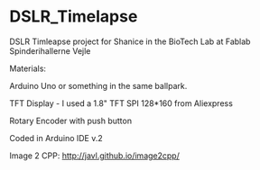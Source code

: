 # DSLR_Timelapse
DSLR Timleapse project for Shanice in the BioTech Lab at Fablab Spinderihallerne Vejle

Materials:

Arduino Uno or something in the same ballpark.

TFT Display - I used a 1.8" TFT SPI 128*160 from Aliexpress

Rotary Encoder with push button

Coded in Arduino IDE v.2

Image 2 CPP:
http://javl.github.io/image2cpp/

